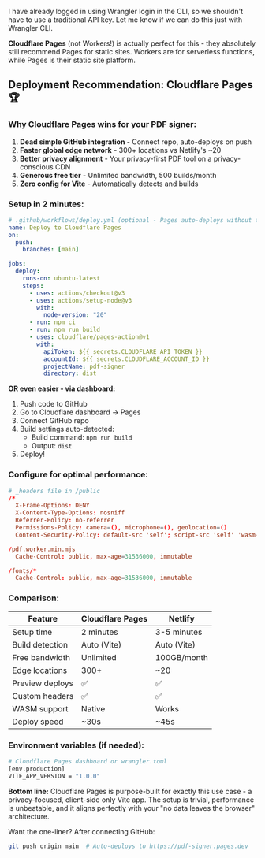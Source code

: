 I have already logged in using Wrangler login in the CLI, so we shouldn't have to use a traditional API key. Let me know if we can do this just with Wrangler CLI.

**Cloudflare Pages** (not Workers!) is actually perfect for this - they absolutely still recommend Pages for static sites. Workers are for serverless functions, while Pages is their static site platform.

## Deployment Recommendation: **Cloudflare Pages** 🏆

### Why Cloudflare Pages wins for your PDF signer:

1. **Dead simple GitHub integration** - Connect repo, auto-deploys on push
2. **Faster global edge network** - 300+ locations vs Netlify's ~20
3. **Better privacy alignment** - Your privacy-first PDF tool on a privacy-conscious CDN
4. **Generous free tier** - Unlimited bandwidth, 500 builds/month
5. **Zero config for Vite** - Automatically detects and builds

### Setup in 2 minutes:

```yaml
# .github/workflows/deploy.yml (optional - Pages auto-deploys without this)
name: Deploy to Cloudflare Pages
on:
  push:
    branches: [main]

jobs:
  deploy:
    runs-on: ubuntu-latest
    steps:
      - uses: actions/checkout@v3
      - uses: actions/setup-node@v3
        with:
          node-version: "20"
      - run: npm ci
      - run: npm run build
      - uses: cloudflare/pages-action@v1
        with:
          apiToken: ${{ secrets.CLOUDFLARE_API_TOKEN }}
          accountId: ${{ secrets.CLOUDFLARE_ACCOUNT_ID }}
          projectName: pdf-signer
          directory: dist
```

**OR even easier - via dashboard:**

1. Push code to GitHub
2. Go to Cloudflare dashboard → Pages
3. Connect GitHub repo
4. Build settings auto-detected:
   - Build command: `npm run build`
   - Output: `dist`
5. Deploy!

### Configure for optimal performance:

```toml
# _headers file in /public
/*
  X-Frame-Options: DENY
  X-Content-Type-Options: nosniff
  Referrer-Policy: no-referrer
  Permissions-Policy: camera=(), microphone=(), geolocation=()
  Content-Security-Policy: default-src 'self'; script-src 'self' 'wasm-unsafe-eval'; worker-src 'self' blob:; img-src 'self' blob: data:; style-src 'self' 'unsafe-inline'; font-src 'self' data:; connect-src 'none'; frame-ancestors 'none';

/pdf.worker.min.mjs
  Cache-Control: public, max-age=31536000, immutable

/fonts/*
  Cache-Control: public, max-age=31536000, immutable
```

### Comparison:

| Feature         | Cloudflare Pages | Netlify     |
| --------------- | ---------------- | ----------- |
| Setup time      | 2 minutes        | 3-5 minutes |
| Build detection | Auto (Vite)      | Auto (Vite) |
| Free bandwidth  | Unlimited        | 100GB/month |
| Edge locations  | 300+             | ~20         |
| Preview deploys | ✅               | ✅          |
| Custom headers  | ✅               | ✅          |
| WASM support    | Native           | Works       |
| Deploy speed    | ~30s             | ~45s        |

### Environment variables (if needed):

```bash
# Cloudflare Pages dashboard or wrangler.toml
[env.production]
VITE_APP_VERSION = "1.0.0"
```

**Bottom line:** Cloudflare Pages is purpose-built for exactly this use case - a privacy-focused, client-side only Vite app. The setup is trivial, performance is unbeatable, and it aligns perfectly with your "no data leaves the browser" architecture.

Want the one-liner? After connecting GitHub:

```bash
git push origin main  # Auto-deploys to https://pdf-signer.pages.dev
```
